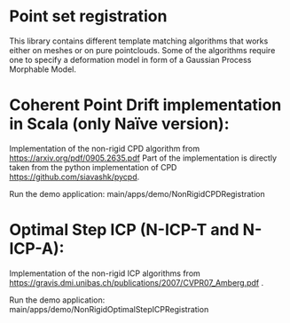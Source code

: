 # Point set registration
This library contains different template matching algorithms that works either on meshes or on pure pointclouds. 
Some of the algorithms require one to specify a deformation model in form of a Gaussian Process Morphable Model.

# Coherent Point Drift implementation in Scala (only Naïve version):
Implementation of the non-rigid CPD algorithm from https://arxiv.org/pdf/0905.2635.pdf
Part of the implementation is directly taken from the python implementation of CPD https://github.com/siavashk/pycpd.

Run the demo application: main/apps/demo/NonRigidCPDRegistration

# Optimal Step ICP (N-ICP-T and N-ICP-A):
Implementation of the non-rigid ICP algorithms from https://gravis.dmi.unibas.ch/publications/2007/CVPR07_Amberg.pdf . 

Run the demo application: main/apps/demo/NonRigidOptimalStepICPRegistration
